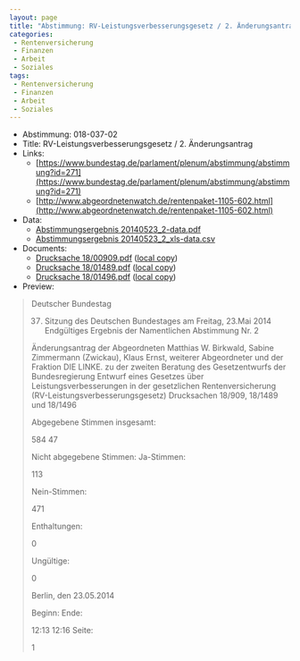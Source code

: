 ```yaml
---
layout: page
title: "Abstimmung: RV-Leistungsverbesserungsgesetz / 2. Änderungsantrag"
categories:
 - Rentenversicherung
 - Finanzen
 - Arbeit
 - Soziales
tags:
 - Rentenversicherung
 - Finanzen
 - Arbeit
 - Soziales
---
```


* Abstimmung: 018-037-02
* Title: RV-Leistungsverbesserungsgesetz / 2. Änderungsantrag
* Links: 
    * [https://www.bundestag.de/parlament/plenum/abstimmung/abstimmung?id=271](https://www.bundestag.de/parlament/plenum/abstimmung/abstimmung?id=271)
    * [http://www.abgeordnetenwatch.de/rentenpaket-1105-602.html](http://www.abgeordnetenwatch.de/rentenpaket-1105-602.html)
* Data: 
    * [Abstimmungsergebnis 20140523_2-data.pdf](/res/abstimmungsliste/20140523_2-data.pdf)
    * [Abstimmungsergebnis 20140523_2_xls-data.csv](/res/abstimmungsliste/analyses/20140523_2_xls-data.csv)
* Documents: 
    * [Drucksache 18/00909.pdf](http://dip21.bundestag.de/dip21/btd/18/009/1800909.pdf) ([local copy](/res/abstimmungsdaten/018-037-02/1800909.pdf))
    * [Drucksache 18/01489.pdf](http://dip21.bundestag.de/dip21/btd/18/014/1801489.pdf) ([local copy](/res/abstimmungsdaten/018-037-02/1801489.pdf))
    * [Drucksache 18/01496.pdf](http://dip21.bundestag.de/dip21/btd/18/014/1801496.pdf) ([local copy](/res/abstimmungsdaten/018-037-02/1801496.pdf))
* Preview: 
> Deutscher Bundestag
> 
> 37. Sitzung des Deutschen Bundestages
> am Freitag, 23.Mai 2014
> Endgültiges Ergebnis der Namentlichen Abstimmung Nr. 2
> 
> Änderungsantrag der Abgeordneten Matthias W. Birkwald, Sabine Zimmermann
> (Zwickau), Klaus Ernst, weiterer Abgeordneter und der Fraktion DIE LINKE.
> zu der zweiten Beratung des Gesetzentwurfs der Bundesregierung
> Entwurf eines Gesetzes über Leistungsverbesserungen in der gesetzlichen
> Rentenversicherung (RV-Leistungsverbesserungsgesetz)
> Drucksachen 18/909, 18/1489 und 18/1496
> 
> Abgegebene Stimmen insgesamt:
> 
> 584
> 47
> 
> Nicht abgegebene Stimmen:
> Ja-Stimmen:
> 
> 113
> 
> Nein-Stimmen:
> 
> 471
> 
> Enthaltungen:
> 
> 0
> 
> Ungültige:
> 
> 0
> 
> Berlin, den 23.05.2014
> 
> Beginn:
> Ende:
> 
> 12:13
> 12:16
> Seite:
> 
> 1
> 
> 

